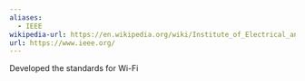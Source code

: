 ```yaml
---
aliases:
  - IEEE
wikipedia-url: https://en.wikipedia.org/wiki/Institute_of_Electrical_and_Electronics_Engineers
url: https://www.ieee.org/
---
```

Developed the standards for Wi-Fi


